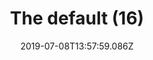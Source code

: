 ---
title: The default (16)
date: 2019-07-08T13:57:59.086Z
year: 2019
tags:
  - painting
  - theDefault
coverImage: /images/uploads/iriee_zamble-the_default-16.jpg
material: Acrylic on canvas
dimensions: 50 x 35 cm
---